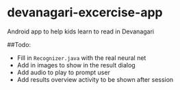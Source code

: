 # devanagari-excercise-app
Android app to help kids learn to read in Devanagari

##Todo:
* Fill in `Recognizer.java` with the real neural net
* Add in images to show in the result dialog
* Add audio to play to prompt user
* Add results overview activity to be shown after session